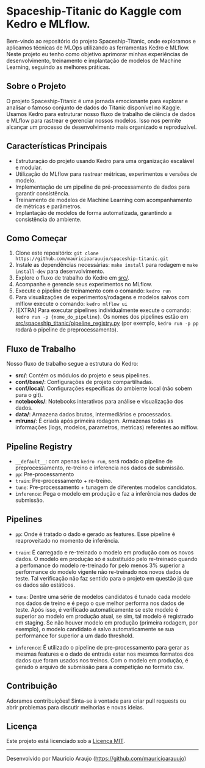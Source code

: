 # Spaceship-Titanic do Kaggle com Kedro e MLflow.

Bem-vindo ao repositório do projeto Spaceship-Titanic, onde exploramos e aplicamos técnicas de MLOps utilizando as ferramentas Kedro e MLflow. Neste projeto eu tenho como objetivo aprimorar minhas experiências de desenvolvimento, treinamento e implantação de modelos de Machine Learning, seguindo as melhores práticas.

## Sobre o Projeto

O projeto Spaceship-Titanic é uma jornada emocionante para explorar e analisar o famoso conjunto de dados do Titanic disponível no Kaggle. Usamos Kedro para estruturar nosso fluxo de trabalho de ciência de dados e MLflow para rastrear e gerenciar nossos modelos. Isso nos permite alcançar um processo de desenvolvimento mais organizado e reproduzível.

## Características Principais

- Estruturação do projeto usando Kedro para uma organização escalável e modular.
- Utilização do MLflow para rastrear métricas, experimentos e versões de modelo.
- Implementação de um pipeline de pré-processamento de dados para garantir consistência.
- Treinamento de modelos de Machine Learning com acompanhamento de métricas e parâmetros.
- Implantação de modelos de forma automatizada, garantindo a consistência do ambiente.

## Como Começar

1. Clone este repositório: `git clone https://github.com/mauricioarauujo/spaceship-titanic.git`
2. Instale as dependências necessárias: `make install` para rodagem e `make install-dev` para desenvolvimento.
3. Explore o fluxo de trabalho do Kedro em [src/](src/).
4. Acompanhe e gerencie seus experimentos no MLflow.
5. Execute o pipeline de treinamento com o comando: `kedro run`
6. Para visualizações de experimentos/rodagens e modelos salvos com mlflow execute o comando: `kedro mlflow ui`
7. [EXTRA] Para executar pipelines individualmente execute o comando: `kedro run -p {nome_do_pipeline}`. Os nomes dos pipelines estão em [src/spaceship_titanic/pipeline_registry.py](src/spaceship_titanic/pipeline_registry.py) (por exemplo, `kedro run -p pp` rodará o pipeline de preprocessamento).

## Fluxo de Trabalho

Nosso fluxo de trabalho segue a estrutura do Kedro:

- **src/**: Contém os módulos do projeto e seus pipelines.
- **conf/base/**: Configurações de projeto compartilhadas.
- **conf/local/**: Configurações específicas do ambiente local (não sobem para o git).
- **notebooks/**: Notebooks interativos para análise e visualização dos dados.
- **data/**: Armazena dados brutos, intermediários e processados.
- **mlruns/**: É criada após primeira rodagem. Armazenas todas as informações (logs, modelos, parametros, metricas) referentes ao mlflow.

## Pipeline Registry

- `__default__`: com apenas `kedro run`, será rodado o pipeline de preprocessamento, re-treino e inferencia nos dados de submissão.
- `pp`: Pre-processamento
- `train`: Pre-processamento + re-treino.
- `tune`: Pre-processamento + tunagem de diferentes modelos candidatos.
- `inference`: Pega o modelo em produção e faz a inferência nos dados de submissão.

## Pipelines

- `pp`: Onde é tratado o dado e gerado as features. Esse pipeline é reaproveitado no momento de inferência.
  
- `train`: É carregado e re-treinado o modelo em produção com os novos dados. O modelo em produção só é substituído pelo re-treinado quando a perfomance do modelo re-treinado for pelo menos 3% superior a performance do modelo vigente não re-treinado nos novos dados de teste. Tal verificação não faz sentido para o projeto em questão já que os dados são estáticos.
  
- `tune`: Dentre uma série de modelos candidatos é tunado cada modelo nos dados de treino e é pego o que melhor performa nos dados de teste. Após isso, é verificado automaticamente se este modelo é superior ao modelo em produção atual, se sim, tal modelo é registrado em staging. Se não houver modelo em produção (primeira rodagem, por exemplo), o modelo candidato é salvo automaticamente se sua performance for superior a um dado threshold.
  
- `inference`: É utilizado o pipeline de pre-processamento para gerar as mesmas features e o dado de entrada estar nos mesmos formatos dos dados que foram usados nos treinos. Com o modelo em produção, é gerado o arquivo de submissão para a competição no formato csv. 

## Contribuição

Adoramos contribuições! Sinta-se à vontade para criar pull requests ou abrir problemas para discutir melhorias e novas ideias. 

## Licença

Este projeto está licenciado sob a [Licença MIT](LICENSE).

---

Desenvolvido por Mauricio Araujo (https://github.com/mauricioarauujo)
